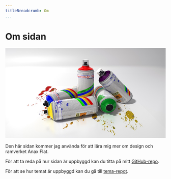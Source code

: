 ```yaml
---
titleBreadcrumb: Om
...
```


Om sidan
==============================================
<img src="../htdocs/img/paint.jpg" alt="Spray color" class="img-spray-paint">

Den här sidan kommer jag använda för att lära mig mer om design
och ramverket Anax Flat.

För att ta reda på hur sidan är uppbyggd kan du titta på mitt [GitHub-repo](https://github.com/leviVinter/anax-flat).

För att se hur temat är uppbyggd kan du gå till [tema-repot](https://github.com/leviVinter/anax-flat-theme).
